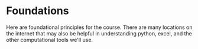 # Foundations
Here are foundational principles for the course. There are many locations on the internet that may also be helpful in understanding python, excel, and the other computational tools we'll use.

```{tableofcontents}
```